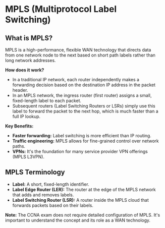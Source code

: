 # MPLS (Multiprotocol Label Switching)

## What is MPLS?
MPLS is a high-performance, flexible WAN technology that directs data from one network node to the next based on short path labels rather than long network addresses.

**How does it work?**
- In a traditional IP network, each router independently makes a forwarding decision based on the destination IP address in the packet header.
- In an MPLS network, the ingress router (first router) assigns a small, fixed-length label to each packet.
- Subsequent routers (Label Switching Routers or LSRs) simply use this label to forward the packet to the next hop, which is much faster than a full IP lookup.

**Key Benefits:**
- **Faster forwarding:** Label switching is more efficient than IP routing.
- **Traffic engineering:** MPLS allows for fine-grained control over network paths.
- **VPNs:** It's the foundation for many service provider VPN offerings (MPLS L3VPN).

## MPLS Terminology
- **Label:** A short, fixed-length identifier.
- **Label Edge Router (LER):** The router at the edge of the MPLS network that adds and removes labels.
- **Label Switching Router (LSR):** A router inside the MPLS cloud that forwards packets based on their labels.

**Note:** The CCNA exam does not require detailed configuration of MPLS. It's important to understand the concept and its role as a WAN technology.
